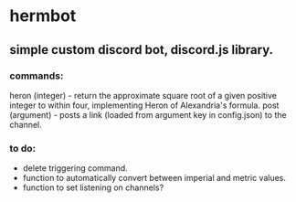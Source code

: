 # hermbot
## simple custom discord bot, discord.js library.

### commands:
heron (integer) - return the approximate square root of a given positive integer to within four, implementing Heron of Alexandria's formula.
post (argument) - posts a link (loaded from argument key in config.json) to the channel.

### to do:
- delete triggering command.
- function to automatically convert between imperial and metric values.
- function to set listening on channels?
